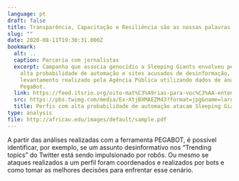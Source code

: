 ```yaml
---
language: pt
draft: false
title: Transparência, Capacitação e Resiliência são as nossas palavras-chaves
slug: ""
date: 2020-08-11T19:30:31.000Z
bookmark:
  alt: ..
  caption: Parceria com jornalistas
  excerpt: Campanha que associa genocídio a Sleeping Giants envolveu perfis com
    alta probabilidade de automação e sites acusados de desinformação, aponta
    levantamento realizado pela Agência Pública utilizando dados de análises do
    PegaBot.
  link: https://feed.itsrio.org/oito-mat%C3%A9rias-para-voc%C3%AA-entender-bots-fake-news-e-m%C3%ADdias-sociais-6ef8b9401f39
  src: https://pbs.twimg.com/media/Ex-XtjBXMAEZM43?format=jpg&name=large
  title: Perfis com alta probabilidade de automação atacam Sleeping Giants no Twitter
type: analysis
file: http://africau.edu/images/default/sample.pdf
---
```

A partir das análises realizadas com a ferramenta PEGABOT, é possível identificar, por exemplo, se um assunto desinformativo nos “Trending topics” do Twitter está sendo impulsionado por robôs. Ou mesmo se ataques realizados a um perfil foram coordenados e realizados por bots e como tomar as melhores decisões para enfrentar esse cenário.